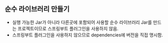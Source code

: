 ## 순수 라이브러리 만들기
 - 실행 가능한 Jar가 아니라 다른곳에 포함되어 사용할 순수 라이브러리 Jar를 만드는 프로젝트이므로 스프링부트 플러그인을 사용하지 않음.
 - 스프링부트 플러그인을 사용하지 않으므로 dependencies에 버전을 직접 명시함.
